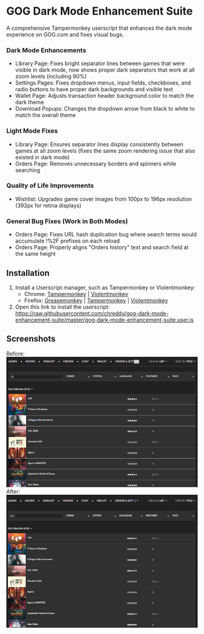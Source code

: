 # GOG Dark Mode Enhancement Suite
A comprehensive Tampermonkey userscript that enhances the dark mode experience on GOG.com and fixes visual bugs.

### Dark Mode Enhancements
- Library Page: Fixes bright separator lines between games that were visible in dark mode, now shows proper dark separators that work at all zoom levels (including 90%)  
- Settings Pages: Fixes dropdown menus, input fields, checkboxes, and radio buttons to have proper dark backgrounds and visible text  
- Wallet Page: Adjusts transaction header background color to match the dark theme  
- Download Popups: Changes the dropdown arrow from black to white to match the overall theme

### Light Mode Fixes
- Library Page: Ensures separator lines display consistently between games at all zoom levels (fixes the same zoom rendering issue that also existed in dark mode)  
- Orders Page: Removes unnecessary borders and spinners while searching

### Quality of Life Improvements
- Wishlist: Upgrades game cover images from 100px to 196px resolution (392px for retina displays)

### General Bug Fixes (Work in Both Modes)
- Orders Page: Fixes URL hash duplication bug where search terms would accumulate !%2F prefixes on each reload  
- Orders Page: Properly aligns "Orders history" text and search field at the same height

## Installation
1) Install a Userscript manager, such as Tampermonkey or Violentmonkey:
    * Chrome: [Tampermonkey](https://chrome.google.com/webstore/detail/tampermonkey/dhdgffkkebhmkfjojejmpbldmpobfkfo) | [Violentmonkey](https://chrome.google.com/webstore/detail/violentmonkey/jinjaccalgkegednnccohejagnlnfdag)
    * Firefox: [Greasemonkey](https://addons.mozilla.org/en-US/firefox/addon/greasemonkey/) | [Tampermonkey](https://addons.mozilla.org/en-US/firefox/addon/tampermonkey/) | [Violentmonkey](https://addons.mozilla.org/en-US/firefox/addon/violentmonkey/)
2) Open this link to install the userscript: https://raw.githubusercontent.com/chreddy/gog-dark-mode-enhancement-suite/master/gog-dark-mode-enhancement-suite.user.js

## Screenshots
Before:
![screenshot](https://raw.githubusercontent.com/chreddy/gog-dark-mode-enhancement-suite/master/img/library-before.png)
After:
![screenshot](https://raw.githubusercontent.com/chreddy/gog-dark-mode-enhancement-suite/master/img/library-after.png)
